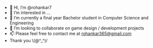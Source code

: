 - 👋 Hi, I’m @rohankar7
- 👀 I’m interested in ...
- 🌱 I’m currently a final year Bachelor student in Computer Science and Engineering
- 💞️ I’m looking to collaborate on game design / development projects
- 📫 Please feel free to contact me at rohankar365@gmail.com
- Thank you \\(@^_^)/

<!---
rohankar7/rohankar7 is a ✨ special ✨ repository because its `README.md` (this file) appears on your GitHub profile.
You can click the Preview link to take a look at your changes.
--->
